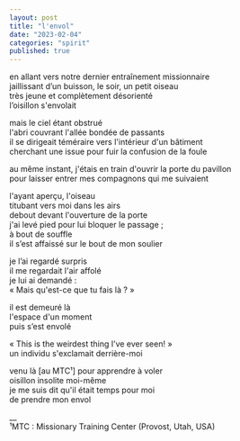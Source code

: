 ```yaml
---
layout: post
title: "l'envol"
date: "2023-02-04"
categories: "spirit"
published: true
---
```


en allant vers notre dernier entraînement missionnaire  
jaillissant d’un buisson, le soir, un petit oiseau  
très jeune et complètement désorienté  
l’oisillon s'envolait  

mais le ciel étant obstrué  
l'abri couvrant l'allée bondée de passants  
il se dirigeait téméraire vers l'intérieur d'un bâtiment  
cherchant une issue pour fuir la confusion de la foule  

au même instant, j'étais en train d'ouvrir la porte du pavillon  
pour laisser entrer mes compagnons qui me suivaient  

l'ayant aperçu, l'oiseau  
titubant vers moi dans les airs  
debout devant l'ouverture de la porte  
j'ai levé pied pour lui bloquer le passage ;  
à bout de souffle  
il s’est affaissé sur le bout de mon soulier  

je l’ai regardé surpris  
il me regardait l'air affolé  
je lui ai demandé :  
« Mais qu'est-ce que tu fais là ? »  

il est demeuré là  
l'espace d'un moment  
puis s’est envolé  

« This is the weirdest thing I’ve ever seen! »  
un individu s'exclamait derrière-moi  

venu là [au MTC¹] pour apprendre à voler  
oisillon insolite moi-même  
je me suis dit qu'il était temps pour moi  
de prendre mon envol  

__  
¹MTC : Missionary Training Center (Provost, Utah, USA)

